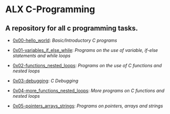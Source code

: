 # ALX C-Programming
## A repository for all c programming tasks.
- [0x00-hello_world](): *Basic/Introductory C programs*

- [0x01-variables_if_else_while](): *Programs on the use of variable, if-else statements and while loops*

- [0x02-functions_nested_loops](): *Programs on the use of C functions and nested loops*

- [0x03-debugging](): *C Debugging*

- [0x04-more_functions_nested_loops](): *More programs on C functions and nested loops*

- [0x05-pointers_arrays_strings](): *Programs on pointers, arrays and strings*
